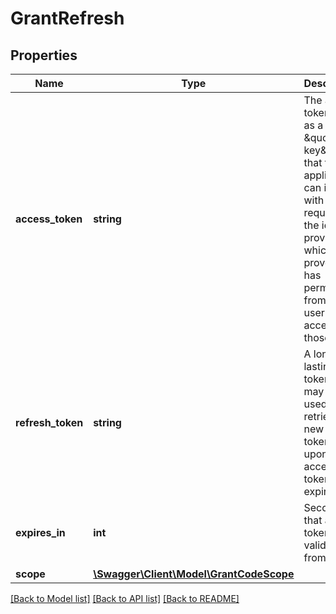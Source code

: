 # GrantRefresh

## Properties
Name | Type | Description | Notes
------------ | ------------- | ------------- | -------------
**access_token** | **string** | The access token acts as a kind of \&quot;valet key\&quot; that the application can include with its requests to the identity provider, which prove that it has permission from the user to access those APIs. | [optional] 
**refresh_token** | **string** | A longer lasting token that may be used to retrieve new access tokens upon access token expiration. | [optional] 
**expires_in** | **int** | Seconds that access token is valid for from now. | [optional] 
**scope** | [**\Swagger\Client\Model\GrantCodeScope**](GrantCodeScope.md) |  | [optional] 

[[Back to Model list]](../README.md#documentation-for-models) [[Back to API list]](../README.md#documentation-for-api-endpoints) [[Back to README]](../README.md)


